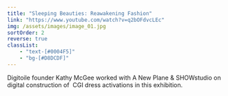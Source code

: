 ```yaml
---
title: "Sleeping Beauties: Reawakening Fashion"
link: "https://www.youtube.com/watch?v=q2bOFdvcLEc"
img: /assets/images/image_01.jpg
sortOrder: 2
reverse: true
classList:
    - "text-[#0004F5]"
    - "bg-[#D8DCDF]"
---
```


Digitoile founder Kathy McGee worked with A New Plane & SHOWstudio on digital construction of  CGI dress activations in this exhibition.

